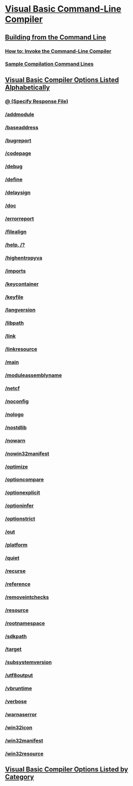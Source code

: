 # [Visual Basic Command-Line Compiler](index.md)
## [Building from the Command Line](building-from-the-command-line.md)
### [How to: Invoke the Command-Line Compiler](how-to-invoke-the-command-line-compiler.md)
### [Sample Compilation Command Lines](sample-compilation-command-lines.md)
## [Visual Basic Compiler Options Listed Alphabetically](compiler-options-listed-alphabetically.md)
### [@ (Specify Response File)](specify-response-file.md)
### [/addmodule](addmodule.md)
### [/baseaddress](baseaddress.md)
### [/bugreport](bugreport.md)
### [/codepage](codepage-visual-basic.md)
### [/debug](debug-visual-basic.md)
### [/define](define-visual-basic.md)
### [/delaysign](delaysign.md)
### [/doc](doc.md)
### [/errorreport](errorreport.md)
### [/filealign](filealign.md)
### [/help, /?](help-visual-basic.md)
### [/highentropyva](highentropyva-visual-basic.md)
### [/imports](imports-visual-basic.md)
### [/keycontainer](keycontainer.md)
### [/keyfile](keyfile.md)
### [/langversion](langversion-visual-basic.md)
### [/libpath](libpath.md)
### [/link](link-visual-basic.md)
### [/linkresource](linkresource-visual-basic.md)
### [/main](main.md)
### [/moduleassemblyname](moduleassemblyname.md)
### [/netcf](netcf.md)
### [/noconfig](noconfig.md)
### [/nologo](nologo-visual-basic.md)
### [/nostdlib](nostdlib-visual-basic.md)
### [/nowarn](nowarn.md)
### [/nowin32manifest](nowin32manifest-visual-basic.md)
### [/optimize](optimize.md)
### [/optioncompare](optioncompare.md)
### [/optionexplicit](optionexplicit.md)
### [/optioninfer](optioninfer.md)
### [/optionstrict](optionstrict.md)
### [/out](out-visual-basic.md)
### [/platform](platform-visual-basic.md)
### [/quiet](quiet.md)
### [/recurse](recurse.md)
### [/reference](reference-visual-basic.md)
### [/removeintchecks](removeintchecks.md)
### [/resource](resource-visual-basic.md)
### [/rootnamespace](rootnamespace.md)
### [/sdkpath](sdkpath.md)
### [/target](target-visual-basic.md)
### [/subsystemversion](subsystemversion-visual-basic.md)
### [/utf8output](utf8output-visual-basic.md)
### [/vbruntime](vbruntime.md)
### [/verbose](verbose.md)
### [/warnaserror](warnaserror-visual-basic.md)
### [/win32icon](win32icon.md)
### [/win32manifest](win32manifest-visual-basic.md)
### [/win32resource](win32resource.md)
## [Visual Basic Compiler Options Listed by Category](compiler-options-listed-by-category.md)
